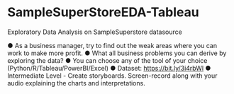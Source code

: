 # SampleSuperStoreEDA-Tableau
Exploratory Data Analysis on SampleSuperstore datasource


● As a business manager, try to find out the weak areas where you can work
to make more profit.
● What all business problems you can derive by exploring the data?
● You can choose any of the tool of your choice
(Python/R/Tableau/PowerBI/Excel)
● Dataset: https://bit.ly/3i4rbWl
● Intermediate Level - Create storyboards. Screen-record along with your
audio explaining the charts and interpretations.
